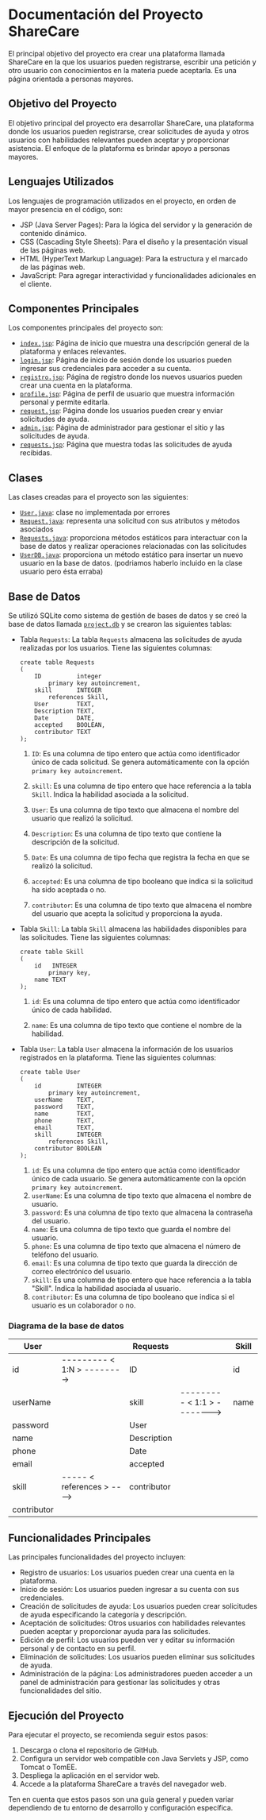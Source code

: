 # Documentación del Proyecto ShareCare

El principal objetivo del proyecto era crear una plataforma llamada ShareCare en la que los usuarios pueden registrarse, escribir una petición y otro usuario con conocimientos en la materia puede aceptarla. Es una página orientada a personas mayores.

## Objetivo del Proyecto

El objetivo principal del proyecto era desarrollar ShareCare, una plataforma donde los usuarios pueden registrarse, crear solicitudes de ayuda y otros usuarios con habilidades relevantes pueden aceptar y proporcionar asistencia. El enfoque de la plataforma es brindar apoyo a personas mayores.

## Lenguajes Utilizados

Los lenguajes de programación utilizados en el proyecto, en orden de mayor presencia en el código, son:

- JSP (Java Server Pages): Para la lógica del servidor y la generación de contenido dinámico.
- CSS (Cascading Style Sheets): Para el diseño y la presentación visual de las páginas web.
- HTML (HyperText Markup Language): Para la estructura y el marcado de las páginas web.
- JavaScript: Para agregar interactividad y funcionalidades adicionales en el cliente.

## Componentes Principales

Los componentes principales del proyecto son:

- <a href="src/main/webapp/index.jsp">`index.jsp`</a>: Página de inicio que muestra una descripción general de la plataforma y enlaces relevantes.
- <a href="src/main/webapp/login.jsp">`login.jsp`</a>: Página de inicio de sesión donde los usuarios pueden ingresar sus credenciales para acceder a su cuenta.
- <a href="src/main/webapp/registro.jsp">`registro.jsp`</a>: Página de registro donde los nuevos usuarios pueden crear una cuenta en la plataforma.
- <a href="src/main/webapp/profile.jsp">`profile.jsp`</a>: Página de perfil de usuario que muestra información personal y permite editarla.
- <a href="src/main/webapp/request.jsp">`request.jsp`</a>: Página donde los usuarios pueden crear y enviar solicitudes de ayuda.
- <a href="src/main/webapp/admin/admin.jsp">`admin.jsp`</a>: Página de administrador para gestionar el sitio y las solicitudes de ayuda.
- <a href="src/main/webapp/admin/requests.jsp">`requests.jsp`</a>: Página que muestra todas las solicitudes de ayuda recibidas.

## Clases

Las clases creadas para el proyecto son las siguientes:
- <a href="src/main/java/com/daw1/ong01/User.java">`User.java`</a>: clase no implementada por errores
- <a href="src/main/java/com/daw1/ong01/Request.java">`Request.java`</a>: representa una solicitud con sus atributos y métodos asociados
- <a href="src/main/java/com/daw1/ong01/Requests.java">`Requests.java`</a>: proporciona métodos estáticos para interactuar con la base de datos y realizar operaciones relacionadas con las solicitudes
- <a href="src/main/java/com/daw1/ong01/UserDB.java">`UserDB.java`</a>: proporciona un método estático para insertar un nuevo usuario en la base de datos. (podriamos haberlo incluido en la clase usuario pero ésta erraba)

## Base de Datos

Se utilizó SQLite como sistema de gestión de bases de datos y se creó la base de datos llamada <a href="project.db">`project.db`</a> y se crearon las siguientes tablas:

- Tabla `Requests`:
        La tabla `Requests` almacena las solicitudes de ayuda realizadas por los usuarios.
        Tiene las siguientes columnas:
    
    ```sqlite
    create table Requests
    (
        ID          integer
            primary key autoincrement,
        skill       INTEGER
            references Skill,
        User        TEXT,
        Description TEXT,
        Date        DATE,
        accepted    BOOLEAN,
        contributor TEXT
    );
    ```

    1. `ID`: Es una columna de tipo entero que actúa como identificador único de cada solicitud. Se genera automáticamente con la opción `primary key autoincrement`.
    
    2. `skill`: Es una columna de tipo entero que hace referencia a la tabla `Skill`. Indica la habilidad asociada a la solicitud.
    
    3. `User`: Es una columna de tipo texto que almacena el nombre del usuario que realizó la solicitud.
    
    4. `Description`: Es una columna de tipo texto que contiene la descripción de la solicitud.
    
    5. `Date`: Es una columna de tipo fecha que registra la fecha en que se realizó la solicitud.
    
    6. `accepted`: Es una columna de tipo booleano que indica si la solicitud ha sido aceptada o no.
    
    7. `contributor`: Es una columna de tipo texto que almacena el nombre del usuario que acepta la solicitud y proporciona la ayuda.
    
- Tabla `Skill`:
        La tabla `Skill` almacena las habilidades disponibles para las solicitudes.
        Tiene las siguientes columnas:

    ```sqlite
    create table Skill
    (
        id   INTEGER
            primary key,
        name TEXT
    );
    ```

    1. `id`: Es una columna de tipo entero que actúa como identificador único de cada habilidad.

    2. `name`: Es una columna de tipo texto que contiene el nombre de la habilidad.

- Tabla `User`:
        La tabla `User` almacena la información de los usuarios registrados en la plataforma.
        Tiene las siguientes columnas:

    ```sqlite
    create table User
    (
        id          INTEGER
            primary key autoincrement,
        userName    TEXT,
        password    TEXT,
        name        TEXT,
        phone       TEXT,
        email       TEXT,
        skill       INTEGER
            references Skill,
        contributor BOOLEAN
    );
    ```

    1. `id`: Es una columna de tipo entero que actúa como identificador único de cada usuario. Se genera automáticamente con la opción `primary key autoincrement`.
    2. `userName`: Es una columna de tipo texto que almacena el nombre de usuario.
    3. `password`: Es una columna de tipo texto que almacena la contraseña del usuario.
    4. `name`: Es una columna de tipo texto que guarda el nombre del usuario.
    5. `phone`: Es una columna de tipo texto que almacena el número de teléfono del usuario.
    6. `email`: Es una columna de tipo texto que guarda la dirección de correo electrónico del usuario.
    7. `skill`: Es una columna de tipo entero que hace referencia a la tabla "Skill". Indica la habilidad asociada al usuario.
    8. `contributor`: Es una columna de tipo booleano que indica si el usuario es un colaborador o no.


### Diagrama de la base de datos
| User       |                             | Requests   |                     | Skill     |
|------------|-----------------------------|------------|---------------------|-----------|
| id         | --------- < 1:N > --------> | ID         |                     | id        |
| userName   |                             | skill      | --------- < 1:1 > --------> | name      |
| password   |                             | User       |                     |           |
| name       |                             | Description|                     |           |
| phone      |                             | Date       |                     |           |
| email      |                             | accepted   |                     |           |
| skill      | ----- < references > ---->  | contributor|                     |           |
| contributor|

## Funcionalidades Principales

Las principales funcionalidades del proyecto incluyen:

- Registro de usuarios: Los usuarios pueden crear una cuenta en la plataforma.
- Inicio de sesión: Los usuarios pueden ingresar a su cuenta con sus credenciales.
- Creación de solicitudes de ayuda: Los usuarios pueden crear solicitudes de ayuda especificando la categoría y descripción.
- Aceptación de solicitudes: Otros usuarios con habilidades relevantes pueden aceptar y proporcionar ayuda para las solicitudes.
- Edición de perfil: Los usuarios pueden ver y editar su información personal y de contacto en su perfil.
- Eliminación de solicitudes: Los usuarios pueden eliminar sus solicitudes de ayuda.
- Administración de la página: Los administradores pueden acceder a un panel de administración para gestionar las solicitudes y otras funcionalidades del sitio.

## Ejecución del Proyecto

Para ejecutar el proyecto, se recomienda seguir estos pasos:

1. Descarga o clona el repositorio de GitHub.
2. Configura un servidor web compatible con Java Servlets y JSP, como Tomcat o TomEE.
3. Despliega la aplicación en el servidor web.
4. Accede a la plataforma ShareCare a través del navegador web.

Ten en cuenta que estos pasos son una guía general y pueden variar dependiendo de tu entorno de desarrollo y configuración específica.

